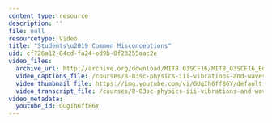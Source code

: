 ```yaml
---
content_type: resource
description: ''
file: null
resourcetype: Video
title: "Students\u2019 Common Misconceptions"
uid: cf726a12-84cd-fa24-ed9b-0f23255aac2e
video_files:
  archive_url: http://archive.org/download/MIT8.03SCF16/MIT8_03SCF16_Educator01_Common_Misconceptions_300k.mp4
  video_captions_file: /courses/8-03sc-physics-iii-vibrations-and-waves-fall-2016/088d095b75af5e589976aa6126821f1c_GUgIh6ff86Y.vtt
  video_thumbnail_file: https://img.youtube.com/vi/GUgIh6ff86Y/default.jpg
  video_transcript_file: /courses/8-03sc-physics-iii-vibrations-and-waves-fall-2016/9b8e10dd634ed68c795d19ac6e2d0ebb_GUgIh6ff86Y.pdf
video_metadata:
  youtube_id: GUgIh6ff86Y
---
```

